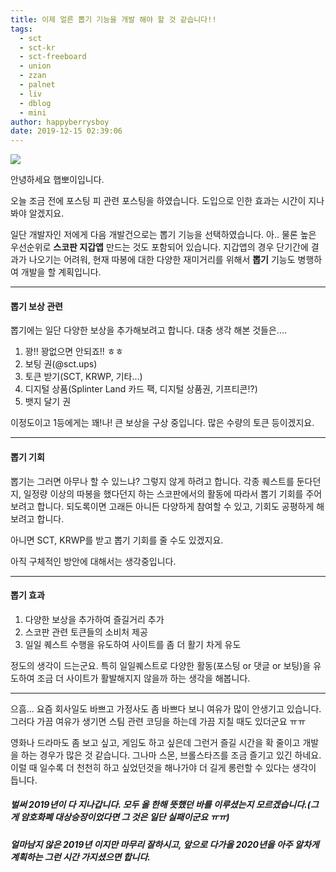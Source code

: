 ```yaml
---
title: 이제 얼른 뽑기 기능을 개발 해야 할 것 같습니다!!
tags:
  - sct
  - sct-kr
  - sct-freeboard
  - union
  - zzan
  - palnet
  - liv
  - dblog
  - mini
author: happyberrysboy
date: 2019-12-15 02:39:06
---
```


![](https://steemitimages.com/0x0/https://cdn.steemitimages.com/DQmeVyCnkva2SjkjT5mk9XPo2BJzbK7szFE1pDqqAHrSBsC/WHALE_TITLE_COLORED_LOW.jpg)

안녕하세요 햅뽀이입니다.

오늘 조금 전에 포스팅 피 관련 포스팅을 하였습니다. 도입으로 인한 효과는 시간이 지나 봐야 알겠지요. 

일단 개발자인 저에게 다음 개발건으로는 뽑기 기능을 선택하였습니다. 아.. 물론 높은 우선순위로 **스코판 지갑앱** 만드는 것도 포함되어 있습니다. 지갑앱의 경우 단기간에 결과가 나오기는 어려워, 현재 따봉에 대한 다양한 재미거리를 위해서 **뽑기** 기능도 병행하여 개발을 할 계획입니다.

___

#### 뽑기 보상 관련
뽑기에는 일단 다양한 보상을 추가해보려고 합니다. 대충 생각 해본 것들은....

1. 꽝!! 꽝없으면 안되죠!! ㅎㅎ
2. 보팅 권(@sct.ups)
3. 토큰 받기(SCT, KRWP, 기타...)
4. 디지털 상품(Splinter Land 카드 팩, 디지털 상품권, 기프티콘!?)
5. 뱃지 달기 권

이정도이고 1등에게는 꽤!나! 큰 보상을 구상 중입니다. 많은 수량의 토큰 등이겠지요. 

___

#### 뽑기 기회
뽑기는 그러면 아무나 할 수 있느냐? 그렇지 않게 하려고 합니다. 각종 퀘스트를 둔다던지, 일정량 이상의 따봉을 했다던지 하는 스코판에서의 활동에 따라서 뽑기 기회를 주어보려고 합니다. 되도록이면 고래든 아니든 다양하게 참여할 수 있고, 기회도 공평하게 해보려고 합니다. 

아니면 SCT, KRWP를 받고 뽑기 기회를 줄 수도 있겠지요.

아직 구체적인 방안에 대해서는 생각중입니다.

___

#### 뽑기 효과
1. 다양한 보상을 추가하여 즐길거리 추가
2. 스코판 관련 토큰들의 소비처 제공
3. 일일 퀘스트 수행을 유도하여 사이트를 좀 더 활기 차게 유도

정도의 생각이 드는군요. 특히 일일퀘스트로 다양한 활동(포스팅 or 댓글 or 보팅)을 유도하여 조금 더 사이트가 활발해지지 않을까 하는 생각을 해봅니다. 

___

으흠... 요즘 회사일도 바쁘고 가정사도 좀 바쁘다 보니 여유가 많이 안생기고 있습니다. 그러다 가끔 여유가 생기면 스팀 관련 코딩을 하는데 가끔 지칠 때도 있더군요 ㅠㅠ

영화나 드라마도 좀 보고 싶고, 게임도 하고 싶은데 그런거 즐길 시간을 확 줄이고 개발을 하는 경우가 많은 것 같습니다. 그나마 스몬, 브롤스타즈를 조금 즐기고 있긴 하네요. 이럴 때 일수록 더 천천히 하고 싶었던것을 해나가야 더 길게 롱런할 수 있다는 생각이 듭니다.

##### 벌써 2019년이 다 지나갑니다. 모두 올 한해 뜻했던 바를 이루셨는지 모르겠습니다.(그게 암호화폐 대상승장이었다면 그 것은 일단 실패이군요 ㅠㅠ)
##### 얼마남지 않은 2019년 이지만 마무리 잘하시고, 앞으로 다가올 2020년을 아주 알차게 계획하는 그런 시간 가지셨으면 합니다.